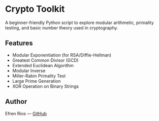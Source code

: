 # Crypto Toolkit

A beginner-friendly Python script to explore modular arithmetic, primality testing, and basic number theory used in cryptography.

## Features

- Modular Exponentiation (for RSA/Diffie-Hellman)
- Greatest Common Divisor (GCD)
- Extended Euclidean Algorithm
- Modular Inverse
- Miller-Rabin Primality Test
- Large Prime Generation
- XOR Operation on Binary Strings

## Author
Efren Rios — [GitHub](https://github.com/5354er)
